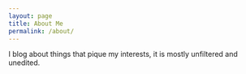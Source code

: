 ```yaml
---
layout: page
title: About Me
permalink: /about/
---
```


I blog about things that pique my interests, it is mostly unfiltered and unedited.